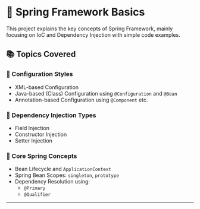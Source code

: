 # 🌱 Spring Framework Basics

This project explains the key concepts of Spring Framework, mainly focusing on IoC and Dependency Injection with simple code examples.

## 📚 Topics Covered

### 🔧 Configuration Styles
- XML-based Configuration
- Java-based (Class) Configuration using `@Configuration` and `@Bean`
- Annotation-based Configuration using `@Component` etc.

### 💉 Dependency Injection Types
- Field Injection
- Constructor Injection
- Setter Injection

### 🧠 Core Spring Concepts
- Bean Lifecycle and `ApplicationContext`
- Spring Bean Scopes: `singleton`, `prototype`
- Dependency Resolution using:
  - `@Primary`
  - `@Qualifier`

---
